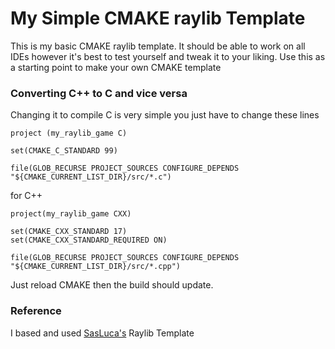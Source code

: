 # My Simple CMAKE raylib Template
This is my basic CMAKE raylib template. It should be able to work on all IDEs
however it's best to test yourself and tweak it to your liking. Use this as a starting
point to make your own CMAKE template


### Converting C++ to C and vice versa
Changing it to compile C is very simple you just have to change these lines

```
project (my_raylib_game C)

set(CMAKE_C_STANDARD 99)

file(GLOB_RECURSE PROJECT_SOURCES CONFIGURE_DEPENDS "${CMAKE_CURRENT_LIST_DIR}/src/*.c")
```

for C++

```
project(my_raylib_game CXX)

set(CMAKE_CXX_STANDARD 17)
set(CMAKE_CXX_STANDARD_REQUIRED ON)

file(GLOB_RECURSE PROJECT_SOURCES CONFIGURE_DEPENDS "${CMAKE_CURRENT_LIST_DIR}/src/*.cpp")
```

Just reload CMAKE then the build should update.

### Reference
I based and used [SasLuca's](https://github.com/SasLuca/raylib-cmake-template) Raylib Template
